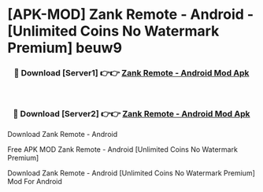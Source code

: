 # [APK-MOD] Zank Remote - Android - [Unlimited Coins No Watermark Premium] beuw9



<div align="center">
<h3>🔴 Download [Server1] 👉👉 <a href="https://momento.my/?title=Zank_Remote_-_Android">Zank Remote - Android Mod Apk</a></h3><br>

<h3>🔴 Download [Server2] 👉👉 <a href="https://momento.my/?title=Zank_Remote_-_Android">Zank Remote - Android Mod Apk</a></h3>
</div>



Download Zank Remote - Android 

Free APK MOD Zank Remote - Android [Unlimited Coins No Watermark Premium]

Download Zank Remote - Android [Unlimited Coins No Watermark Premium] Mod For Android
